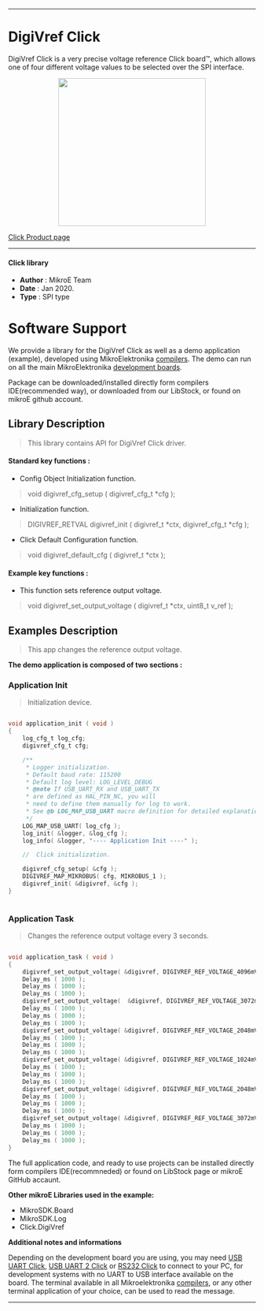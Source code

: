 
 

---
# DigiVref Click

DigiVref Click is a very precise voltage reference Click board™, which allows one of four different voltage values to be selected over the SPI interface.

<p align="center">
  <img src="https://download.mikroe.com/images/click_for_ide/digivref_click.png" height=300px>
</p>


[Click Product page](https://www.mikroe.com/digivref-click)

---


#### Click library 

- **Author**        : MikroE Team
- **Date**          : Jan 2020.
- **Type**          : SPI type


# Software Support

We provide a library for the DigiVref Click 
as well as a demo application (example), developed using MikroElektronika 
[compilers](https://shop.mikroe.com/compilers). 
The demo can run on all the main MikroElektronika [development boards](https://shop.mikroe.com/development-boards).

Package can be downloaded/installed directly form compilers IDE(recommended way), or downloaded from our LibStock, or found on mikroE github account. 

## Library Description

> This library contains API for DigiVref Click driver.

#### Standard key functions :

- Config Object Initialization function.
> void digivref_cfg_setup ( digivref_cfg_t *cfg ); 
 
- Initialization function.
> DIGIVREF_RETVAL digivref_init ( digivref_t *ctx, digivref_cfg_t *cfg );

- Click Default Configuration function.
> void digivref_default_cfg ( digivref_t *ctx );


#### Example key functions :

- This function sets reference output voltage.
> void digivref_set_output_voltage ( digivref_t *ctx, uint8_t v_ref );

## Examples Description

> This app changes the reference output voltage. 

**The demo application is composed of two sections :**

### Application Init 

> Initialization device.

```c

void application_init ( void )
{
    log_cfg_t log_cfg;
    digivref_cfg_t cfg;

    /** 
     * Logger initialization.
     * Default baud rate: 115200
     * Default log level: LOG_LEVEL_DEBUG
     * @note If USB_UART_RX and USB_UART_TX 
     * are defined as HAL_PIN_NC, you will 
     * need to define them manually for log to work. 
     * See @b LOG_MAP_USB_UART macro definition for detailed explanation.
     */
    LOG_MAP_USB_UART( log_cfg );
    log_init( &logger, &log_cfg );
    log_info( &logger, "---- Application Init ----" );

    //  Click initialization.

    digivref_cfg_setup( &cfg );
    DIGIVREF_MAP_MIKROBUS( cfg, MIKROBUS_1 );
    digivref_init( &digivref, &cfg );
}
  
```

### Application Task

> Changes the reference output voltage every 3 seconds.

```c

void application_task ( void )
{
    digivref_set_output_voltage( &digivref, DIGIVREF_REF_VOLTAGE_4096mV );
    Delay_ms ( 1000 );
    Delay_ms ( 1000 );
    Delay_ms ( 1000 );
    digivref_set_output_voltage(  &digivref, DIGIVREF_REF_VOLTAGE_3072mV );
    Delay_ms ( 1000 );
    Delay_ms ( 1000 );
    Delay_ms ( 1000 );
    digivref_set_output_voltage( &digivref, DIGIVREF_REF_VOLTAGE_2048mV );
    Delay_ms ( 1000 );
    Delay_ms ( 1000 );
    Delay_ms ( 1000 );
    digivref_set_output_voltage( &digivref, DIGIVREF_REF_VOLTAGE_1024mV );
    Delay_ms ( 1000 );
    Delay_ms ( 1000 );
    Delay_ms ( 1000 );
    digivref_set_output_voltage( &digivref, DIGIVREF_REF_VOLTAGE_2048mV );
    Delay_ms ( 1000 );
    Delay_ms ( 1000 );
    Delay_ms ( 1000 );
    digivref_set_output_voltage( &digivref, DIGIVREF_REF_VOLTAGE_3072mV );
    Delay_ms ( 1000 );
    Delay_ms ( 1000 );
    Delay_ms ( 1000 );
}  

```

The full application code, and ready to use projects can be  installed directly form compilers IDE(recommneded) or found on LibStock page or mikroE GitHub accaunt.

**Other mikroE Libraries used in the example:** 

- MikroSDK.Board
- MikroSDK.Log
- Click.DigiVref

**Additional notes and informations**

Depending on the development board you are using, you may need 
[USB UART Click](https://shop.mikroe.com/usb-uart-click), 
[USB UART 2 Click](https://shop.mikroe.com/usb-uart-2-click) or 
[RS232 Click](https://shop.mikroe.com/rs232-click) to connect to your PC, for 
development systems with no UART to USB interface available on the board. The 
terminal available in all Mikroelektronika 
[compilers](https://shop.mikroe.com/compilers), or any other terminal application 
of your choice, can be used to read the message.



---
